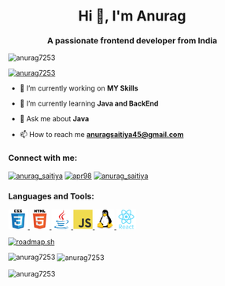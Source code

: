 <h1 align="center">Hi 👋, I'm Anurag</h1>
<h3 align="center">A passionate frontend developer from India</h3>

<p align="left"> <img src="https://komarev.com/ghpvc/?username=anurag7253&label=Profile%20views&color=0e75b6&style=flat" alt="anurag7253" /> </p>

<p align="left"> <a href="https://github.com/ryo-ma/github-profile-trophy"><img src="https://github-profile-trophy.vercel.app/?username=anurag7253" alt="anurag7253" /></a> </p>

- 🔭 I’m currently working on **MY Skills**

- 🌱 I’m currently learning **Java and BackEnd**

- 💬 Ask me about **Java**

- 📫 How to reach me **anuragsaitiya45@gmail.com**

<h3 align="left">Connect with me:</h3>
<p align="left">
<a href="https://twitter.com/anurag_saitiya" target="blank"><img align="center" src="https://raw.githubusercontent.com/rahuldkjain/github-profile-readme-generator/master/src/images/icons/Social/twitter.svg" alt="anurag_saitiya" height="30" width="40" /></a>
<a href="https://linkedin.com/in/apr98" target="blank"><img align="center" src="https://raw.githubusercontent.com/rahuldkjain/github-profile-readme-generator/master/src/images/icons/Social/linked-in-alt.svg" alt="apr98" height="30" width="40" /></a>
<a href="https://instagram.com/anurag_saitiya" target="blank"><img align="center" src="https://raw.githubusercontent.com/rahuldkjain/github-profile-readme-generator/master/src/images/icons/Social/instagram.svg" alt="anurag_saitiya" height="30" width="40" /></a>
</p>

<h3 align="left">Languages and Tools:</h3>
<p align="left"> <a href="https://www.w3schools.com/css/" target="_blank" rel="noreferrer"> <img src="https://raw.githubusercontent.com/devicons/devicon/master/icons/css3/css3-original-wordmark.svg" alt="css3" width="40" height="40"/> </a> <a href="https://www.w3.org/html/" target="_blank" rel="noreferrer"> <img src="https://raw.githubusercontent.com/devicons/devicon/master/icons/html5/html5-original-wordmark.svg" alt="html5" width="40" height="40"/> </a> <a href="https://www.java.com" target="_blank" rel="noreferrer"> <img src="https://raw.githubusercontent.com/devicons/devicon/master/icons/java/java-original.svg" alt="java" width="40" height="40"/> </a> <a href="https://developer.mozilla.org/en-US/docs/Web/JavaScript" target="_blank" rel="noreferrer"> <img src="https://raw.githubusercontent.com/devicons/devicon/master/icons/javascript/javascript-original.svg" alt="javascript" width="40" height="40"/> </a> <a href="https://www.linux.org/" target="_blank" rel="noreferrer"> <img src="https://raw.githubusercontent.com/devicons/devicon/master/icons/linux/linux-original.svg" alt="linux" width="40" height="40"/> </a> <a href="https://reactjs.org/" target="_blank" rel="noreferrer"> <img src="https://raw.githubusercontent.com/devicons/devicon/master/icons/react/react-original-wordmark.svg" alt="react" width="40" height="40"/> </a> </p>
<p></p><a href="https://roadmap.sh"><img src="https://roadmap.sh/card/tall/652fc4faf43a58c923e5c757?variant=dark" alt="roadmap.sh"/></a></p>

<p><img align="left" src="https://github-readme-stats.vercel.app/api/top-langs?username=anurag7253&show_icons=true&locale=en&layout=compact" alt="anurag7253" /></p>

<p>&nbsp;<img align="center" src="https://github-readme-stats.vercel.app/api?username=anurag7253&show_icons=true&locale=en" alt="anurag7253" /></p>

<p><img align="center" src="https://github-readme-streak-stats.herokuapp.com/?user=anurag7253&" alt="anurag7253" /></p>

